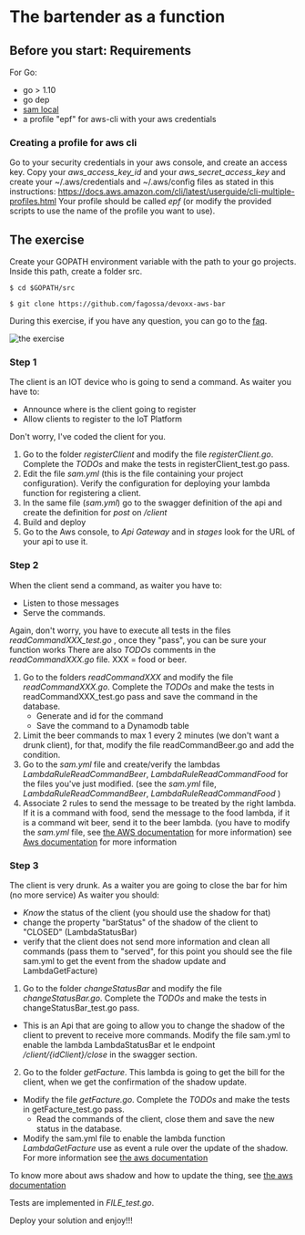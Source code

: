 # The bartender as a function

## Before you start: Requirements

For Go:
* go > 1.10
* go dep
* [sam local](https://github.com/awslabs/aws-sam-cli)
* a profile "epf" for aws-cli with your aws credentials

### Creating a profile for aws cli

Go to your security credentials in your aws console, and create an access key. Copy your *aws_access_key_id*
and your *aws_secret_access_key*  and  create your ~/.aws/credentials and  ~/.aws/config files as stated in this instructions: https://docs.aws.amazon.com/cli/latest/userguide/cli-multiple-profiles.html
Your profile should be called *epf* (or modify the provided scripts to use the name of the profile you want to use).

## The exercise

Create your GOPATH environment variable with the path to your go projects.
Inside this path, create a folder src.

```
$ cd $GOPATH/src

$ git clone https://github.com/fagossa/devoxx-aws-bar
```


During this exercise, if you have any question, you can go to the [faq](FAQ.md).

![the exercise](https://docs.google.com/drawings/d/e/2PACX-1vQo9d9tz8Mm0s_NxGLRni0yA6V7r6YDlaJtOHQLblMqXi9jWjkIfv-v8L0eHsnF_XSIbTK2Yg7tecY0/pub?w=480&h=360)

### Step 1
The client is an IOT device who is going to send a command.
As waiter you have to:
* Announce where is the client going to register
* Allow clients to register to the IoT Platform

Don't worry, I've coded the client for you.

1. Go to the folder *registerClient* and modify the file *registerClient.go*. Complete the *TODOs* and make the tests in registerClient_test.go pass.
2. Edit the file *sam.yml* (this is the file containing your project configuration). Verify the configuration for deploying your lambda function for registering a client.
3. In the same file (*sam.yml*) go to the swagger definition of the api and create the definition for *post* on */client*
4. Build and deploy
5. Go to the Aws console, to *Api Gateway* and in *stages* look for the URL of your api to use it.

### Step 2
When the client send a command, as waiter you have to:
* Listen to those messages
* Serve the commands.

Again, don't worry, you have to execute all tests in the files *readCommandXXX_test.go* , once they "pass", you can be sure your function works
There are also *TODOs* comments in the *readCommandXXX.go* file. XXX =  food or beer.

1. Go to the folders *readCommandXXX* and modify the file *readCommandXXX.go*. Complete the *TODOs* and make the tests in readCommandXXX_test.go pass and save the command in the database.
    * Generate and id for the command
    * Save the command to a Dynamodb table
2. Limit the beer commands to max 1 every 2 minutes (we don't want a drunk client), for that, modify the file readCommandBeer.go and add the condition.
3. Go to the *sam.yml* file and create/verify the lambdas *LambdaRuleReadCommandBeer*, *LambdaRuleReadCommandFood* for the files you've just modified.
 (see the *sam.yml* file, *LambdaRuleReadCommandBeer*, *LambdaRuleReadCommandFood* )
4. Associate 2 rules to send the message to be treated by the right lambda. If it is a command with food, send the message to the food lambda, if it is a command wit beer, send it to the beer lambda. (you have to modify the *sam.yml* file, see [the AWS documentation](https://docs.aws.amazon.com/iot/latest/developerguide/iot-sql-reference.html) for more information)
    see [Aws documentation](https://docs.aws.amazon.com/iot/latest/developerguide/iot-rules.html) for more information

### Step 3
The client is very drunk. As a waiter you are going to close the bar for him (no more service)
As waiter you should:

* *Know* the status of the client (you should use the shadow for that)
* change the property "barStatus" of the shadow of the client to "CLOSED" (LambdaStatusBar)
* verify that the client does not send more information and clean all commands (pass them to "served", for this point you should see the file sam.yml to get the event from the shadow update and LambdaGetFacture)

1. Go to the folder *changeStatusBar* and modify the file *changeStatusBar.go*. Complete the *TODOs* and make the tests in changeStatusBar_test.go pass.
* This is an Api that are going to allow you to change the shadow of the client to prevent to receive more commands. Modify the file sam.yml to enable the lambda LambdaStatusBar et le endpoint */client/{idClient}/close*
in the swagger section.
2. Go to the folder *getFacture*. This lambda is going to get the bill for the client, when we get the confirmation of the shadow update.
*  Modify the file *getFacture.go*. Complete the *TODOs* and make the tests in getFacture_test.go pass.
    * Read the commands of the client, close them and save the new status in the database.
* Modify the sam.yml file to enable the lambda function *LambdaGetFacture* use as event a rule over the update of the shadow. For more information see [the aws documentation](https://docs.aws.amazon.com/iot/latest/developerguide/using-device-shadows.html)


To know more about aws shadow and how to update the thing, see [the aws documentation](https://docs.aws.amazon.com/iot/latest/developerguide/device-shadow-mqtt.html)

Tests are implemented in *FILE_test.go*.

Deploy your solution and enjoy!!!
